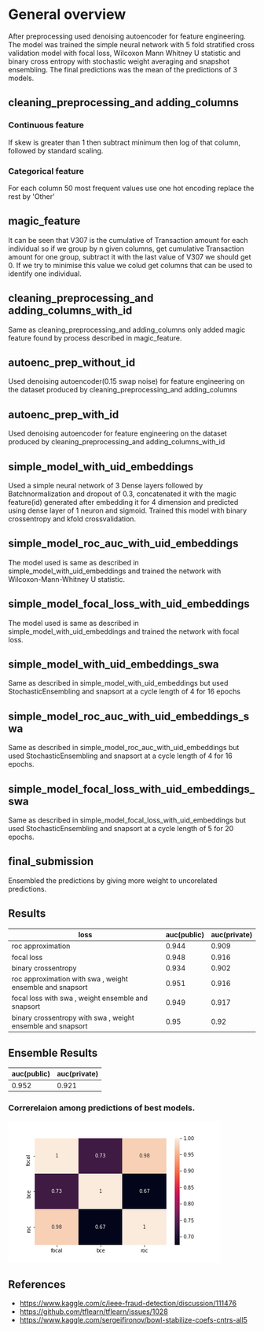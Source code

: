 # General overview
After preprocessing used denoising autoencoder for feature engineering. The model was trained the simple neural network with 5 fold stratified cross validation model with focal loss, Wilcoxon Mann Whitney U statistic  and binary cross entropy with stochastic weight averaging and snapshot ensembling. The final predictions was the mean of the predictions of 3 models. 

## cleaning_preprocessing_and adding_columns
### Continuous feature
If skew is greater than 1 then subtract minimum then log of that column, followed by standard scaling.
### Categorical feature
For each column 50 most frequent values use one hot encoding replace the rest by 'Other'



## magic_feature
It can be seen that V307 is the cumulative of Transaction amount for each individual so if we group by n given columns, get cumulative Transaction amount for one group, subtract it with the last value of V307 we should get 0. If we try to minimise this value we colud get columns that can be used to identify one individual. 


## cleaning_preprocessing_and adding_columns_with_id
Same as cleaning_preprocessing_and adding_columns only added magic feature found by process described in magic_feature.


## autoenc_prep_without_id 
Used denoising autoencoder(0.15 swap noise) for feature engineering on the dataset produced by cleaning_preprocessing_and adding_columns

## autoenc_prep_with_id
Used denoising autoencoder for feature engineering on the dataset produced by cleaning_preprocessing_and adding_columns_with_id


## simple_model_with_uid_embeddings
Used a simple neural network of 3 Dense layers followed by Batchnormalization and dropout of 0.3, concatenated it with the magic feature(id) generated after embedding it for 4 dimension and predicted using dense layer of 1 neuron and sigmoid. Trained this model with binary crossentropy and kfold crossvalidation.

## simple_model_roc_auc_with_uid_embeddings
The model used is same as described in simple_model_with_uid_embeddings and trained the network with Wilcoxon-Mann-Whitney U statistic.

## simple_model_focal_loss_with_uid_embeddings
The model used is same as described in simple_model_with_uid_embeddings and trained the network with focal loss.



## simple_model_with_uid_embeddings_swa
Same as described in simple_model_with_uid_embeddings but used StochasticEnsembling and snapsort at a cycle length of 4 for 16 epochs

## simple_model_roc_auc_with_uid_embeddings_swa
Same as described in simple_model_roc_auc_with_uid_embeddings but used StochasticEnsembling and snapsort at a cycle length of 4 for 16 epochs.

## simple_model_focal_loss_with_uid_embeddings_swa
Same as described in simple_model_focal_loss_with_uid_embeddings but used StochasticEnsembling and snapsort at a cycle length of 5 for 20 epochs.

## final_submission
Ensembled the predictions by giving more weight to uncorelated predictions.



## Results

loss  | auc(public)|auc(private)
--- | --- | ---
roc approximation | 0.944 | 0.909
focal loss | 0.948 | 0.916
binary crossentropy | 0.934 | 0.902
roc approximation with swa , weight ensemble and snapsort| 0.951 | 0.916
focal loss with swa , weight ensemble and snapsort| 0.949 | 0.917
binary crossentropy with swa , weight ensemble and snapsort| 0.95 | 0.92


## Ensemble Results

 auc(public)|auc(private)
 --- | ---
 0.952 | 0.921
 
 
 ### Correrelaion among predictions of best models.
![alt text](heatmap.png)

## References
- https://www.kaggle.com/c/ieee-fraud-detection/discussion/111476
- https://github.com/tflearn/tflearn/issues/1028
- https://www.kaggle.com/sergeifironov/bowl-stabilize-coefs-cntrs-all5
